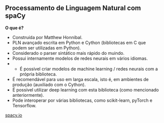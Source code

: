 ## Processamento de Linguagem Natural com spaCy

**O que é?**
- Construída por Matthew Honnibal.
- PLN avançado escrita em Python e Cython (bibliotecas em C que podem ser utilizadas em Python).
- Considerado o parser sintático mais rápido do muindo.
- Possui internamente modelos de redes neurais em vários idiomas.
- - É possível criar modelos de machine learning / redes neurais com a própria biblioteca.
- É recomendável para uso em larga escala, isto é, em ambientes de produção (auxiliado com o Cython).
- É possível utilizar deep learning com esta biblioteca (como mencionado anteriormente).
- Pode interoperar por várias bibliotecas, como scikit-learn, pyTorch e Tensorflow.

[spacy.io](https://spacy.io/)